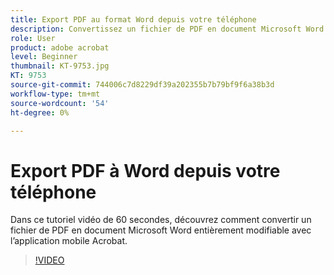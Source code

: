 ```yaml
---
title: Export PDF au format Word depuis votre téléphone
description: Convertissez un fichier de PDF en document Microsoft Word entièrement modifiable avec l’application mobile Acrobat
role: User
product: adobe acrobat
level: Beginner
thumbnail: KT-9753.jpg
KT: 9753
source-git-commit: 744006c7d8229df39a202355b7b79bf9f6a38b3d
workflow-type: tm+mt
source-wordcount: '54'
ht-degree: 0%

---
```


# Export PDF à Word depuis votre téléphone

Dans ce tutoriel vidéo de 60 secondes, découvrez comment convertir un fichier de PDF en document Microsoft Word entièrement modifiable avec l’application mobile Acrobat.

>[!VIDEO](https://video.tv.adobe.com/v/340214?hidetitle=true)
